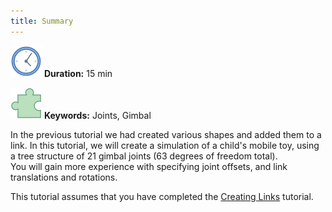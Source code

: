 ```yaml
---
title: Summary
---
```

 ![Duration](/img/clock-50.png) **Duration:** 15 min
 
 ![Keywords](/img/concept-50.png) **Keywords:** Joints, Gimbal

In the previous tutorial we had created various shapes and added them to a link.
In this tutorial, we will create a simulation of a child's mobile toy, using a tree structure of 21 gimbal joints (63 degrees of freedom total).  
You will gain more experience with specifying joint offsets, and link translations and rotations. 

This tutorial assumes that you have completed the [Creating Links](https://ihmcroboticsdocs.github.io/simulation-construction-set/docs/05-creating-links.html) tutorial.

